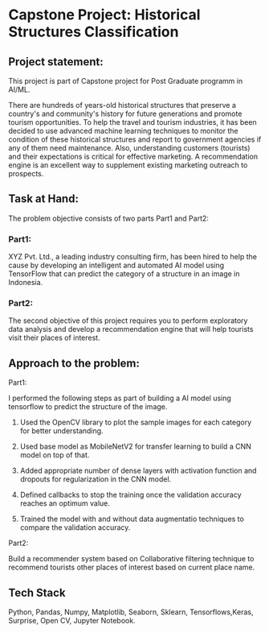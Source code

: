 
# Capstone Project: Historical Structures Classification


## Project statement:

This project is part of Capstone project for Post Graduate programm in AI/ML.

There are hundreds of years-old historical structures that preserve a country's and 
community's history for future generations and promote tourism opportunities. 
To help the travel and tourism industries, it has been decided to use advanced machine 
learning techniques to monitor the condition of these historical structures and report to 
government agencies if any of them need maintenance. 
Also, understanding customers (tourists) and their expectations is critical for effective 
marketing. A recommendation engine is an excellent way to supplement existing 
marketing outreach to prospects. 

## Task at Hand:
The problem objective consists of two parts Part1 and Part2:

### Part1:

XYZ Pvt. Ltd., a leading industry consulting firm, has been hired to help the cause by 
developing an intelligent and automated AI model using TensorFlow that can predict the 
category of a structure in an image in Indonesia.

### Part2:

The second objective of this project requires you to perform exploratory data analysis 
and develop a recommendation engine that will help tourists visit their places of interest.

## Approach to the problem:

Part1:

I performed the following steps as part of building a AI model using tensorflow to predict the structure of the image.

1) Used the OpenCV library to plot the sample images for each category for better understanding.

2) Used base model as MobileNetV2 for transfer learning to build a CNN model on top of that.

3) Added appropriate number of dense layers with activation function and dropouts for regularization in the CNN model.

4) Defined callbacks to stop the training once the validation accuracy reaches an optimum value.

5) Trained the model with and without data augmentatio techniques to compare the validation accuracy.

Part2:

Build a recommender system based on Collaborative filtering technique to recommend tourists other places of interest based on current place name.



## Tech Stack

Python, Pandas, Numpy, Matplotlib, Seaborn, Sklearn, Tensorflows,Keras, Surprise, Open CV, Jupyter Notebook.

